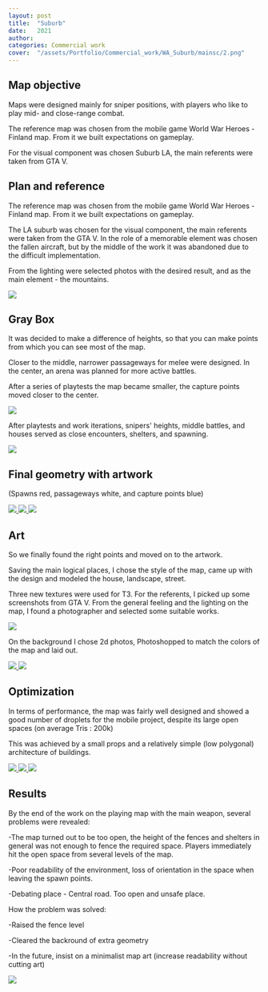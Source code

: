```yaml
---
layout: post
title:  "Suburb"
date:   2021
author: 
categories: Commercial work
cover:  "/assets/Portfolio/Commercial_work/WA_Suburb/mainsc/2.png"
---
```


<h2>Map objective</h2>

Maps were designed mainly for sniper positions, with players who like to play mid- and close-range combat.

The reference map was chosen from the mobile game World War Heroes - Finland map. From it we built expectations on gameplay.

For the visual component was chosen Suburb LA, the main referents were taken from GTA V.


<h2>Plan and reference</h2>


The reference map was chosen from the mobile game World War Heroes - Finland map. From it we built expectations on gameplay.

The LA suburb was chosen for the visual component, the main referents were taken from the GTA V. In the role of a memorable element was chosen the fallen aircraft, but by the middle of the work it was abandoned due to the difficult implementation.

From the lighting were selected photos with the desired result, and as the main element - the mountains.

<a href="/assets/Portfolio/Commercial_work/WA_Suburb/Refs.png" data-lightbox="refs" data-title="Refs">
  <img src="/assets/Portfolio/Commercial_work/WA_Suburb/Refs.png">
</a>

<h2>Gray Box</h2>


It was decided to make a difference of heights, so that you can make points from which you can see most of the map.

Closer to the middle, narrower passageways for melee were designed. In the center, an arena was planned for more active battles.

After a series of playtests the map became smaller, the capture points moved closer to the center.

<a href="/assets/Portfolio/Commercial_work/WA_Suburb/Artst/GB.png" data-lightbox="refs" data-title="Refs">
  <img src="/assets/Portfolio/Commercial_work/WA_Suburb/Artst/GB.png">
</a>

After playtests and work iterations, snipers' heights, middle battles, and houses served as close encounters, shelters, and spawning.

<a href="/assets/Portfolio/Commercial_work/WA_Suburb/Artst/GB2.png" data-lightbox="refs" data-title="Refs">
  <img src="/assets/Portfolio/Commercial_work/WA_Suburb/Artst/GB2.png">
</a>

<h2>Final geometry with artwork</h2>

(Spawns red, passageways white, and capture points blue)

<a href="/assets/Portfolio/Commercial_work/WA_Suburb/Artst/Screenshot_1_1.png" data-lightbox="refs" data-title="Refs">
  <img src="/assets/Portfolio/Commercial_work/WA_Suburb/Artst/Screenshot_1_1.png">
</a>
<a href="/assets/Portfolio/Commercial_work/WA_Suburb/Screenshot_4_1.png" data-lightbox="refs" data-title="Refs">
  <img src="/assets/Portfolio/Commercial_work/WA_Suburb/Screenshot_4_1.png">
</a>
<a href="/assets/Portfolio/Commercial_work/WA_Suburb/Screenshot_17_1.png" data-lightbox="refs" data-title="Refs">
  <img src="/assets/Portfolio/Commercial_work/WA_Suburb/Screenshot_17_1.png">
</a>

<h2>Art</h2>

So we finally found the right points and moved on to the artwork.

Saving the main logical places, I chose the style of the map, came up with the design and modeled the house, landscape, street.

Three new textures were used for T3.
For the referents, I picked up some screenshots from GTA V. From the general feeling and the lighting on the map, I found a photographer and selected some suitable works.

<a href="/assets/Portfolio/Commercial_work/WA_Suburb/Art.png" data-lightbox="refs" data-title="Refs">
  <img src="/assets/Portfolio/Commercial_work/WA_Suburb/Art.png">
</a>

On the background I chose 2d photos, Photoshopped to match the colors of the map and laid out.

<a href="/assets/Portfolio/Commercial_work/WA_Suburb/Artst/qq.png" data-lightbox="refs" data-title="Refs">
  <img src="/assets/Portfolio/Commercial_work/WA_Suburb/Artst/qq.png">
</a>
<a href="/assets/Portfolio/Commercial_work/WA_Suburb/Artst/Screenshot_20.png" data-lightbox="refs" data-title="Refs">
  <img src="/assets/Portfolio/Commercial_work/WA_Suburb/Artst/Screenshot_20.png">
</a>

<h2>Optimization</h2>

In terms of performance, the map was fairly well designed and showed a good number of droplets for the mobile project, despite its large open spaces (on average Tris : 200k)

This was achieved by a small props and a relatively simple (low polygonal) architecture of buildings.

<a href="/assets/Portfolio/Commercial_work/WA_Suburb/Screenshot_23.png" data-lightbox="refs" data-title="Refs">
  <img src="/assets/Portfolio/Commercial_work/WA_Suburb/Screenshot_23.png">
</a>
<a href="/assets/Portfolio/Commercial_work/WA_Suburb/Screenshot_21.png" data-lightbox="refs" data-title="Refs">
  <img src="/assets/Portfolio/Commercial_work/WA_Suburb/Screenshot_21.png">
</a>
<a href="/assets/Portfolio/Commercial_work/WA_Suburb/Artst/Screenshot_3.png" data-lightbox="refs" data-title="Refs">
  <img src="/assets/Portfolio/Commercial_work/WA_Suburb/Artst/Screenshot_3.png">
</a>

<h2>Results</h2>

By the end of the work on the playing map with the main weapon, several problems were revealed: 

-The map turned out to be too open, the height of the fences and shelters in general was not enough to fence the required space. Players immediately hit the open space from several levels of the map.

-Poor readability of the environment, loss of orientation in the space when leaving the spawn points.

-Debating place - Central road. Too open and unsafe place.

How the problem was solved:

-Raised the fence level

-Cleared the backround of extra geometry

-In the future, insist on a minimalist map art (increase readability without cutting art) 

<a href="/assets/Portfolio/Commercial_work/WA_Suburb/Artst/3.png" data-lightbox="refs" data-title="Refs">
  <img src="/assets/Portfolio/Commercial_work/WA_Suburb/Artst/3.png">
</a>


